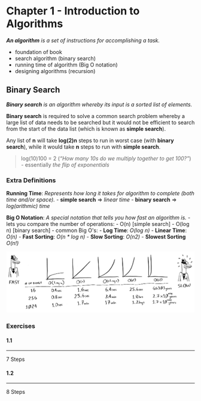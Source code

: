 # Chapter 1 - Introduction to Algorithms
*__An algorithm__ is a set of instructions for accomplishing a task.*

- foundation of book
- search algorithm (binary search)
- running time of algorithm (Big O notation)
- designing algorithms (recursion)

## Binary Search
*__Binary search__ is an algorithm whereby its input is a sorted list of elements.*

**Binary search** is required to solve a common search problem whereby a large list of data needs to be searched but it would not be efficient to search from the start of the data list (which is known as **simple search**).

Any list of **n** will take **log(2)n** steps to run in worst case (with **binary search**), while it would take **n** steps to run with **simple search**.
> log(10)100 = 2 (*“How many 10s do we multiply together to get 100?”*) - essentially *the flip of exponentials*

### Extra Definitions
**Running Time**: *Represents how long it takes for algorithm to complete (both time and/or space).*
    - **simple search** => *linear time*
    - **binary search** => *log(arithmic) time*

**Big O Notation**: *A special notation that tells you how fast an algorithm is.*
    - lets you compare the number of operations:
        - O(n)      [simple search]
        - O(log n)  [binary search]
    - common Big O's:
        - **Log Time**: *O(log n)*
        - **Linear Time**: *O(n)*
        - **Fast Sorting**: *O(n * log n)*
        - **Slow Sorting**: *O(n2)*
        - **Slowest Sorting** *O(n!)*

![Big O Comparisons](./assets/big-o-types.jpg)

### Exercises
#### 1.1
---
7 Steps

#### 1.2
---
8 Steps